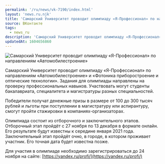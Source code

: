 ```yaml
---
permalink: '/ru/news/vk-7190/index.html'
layout: 'news.ru.njk'
title: 'Самарский Университет проводит олимпиаду «Я-Профессионал» по направлениям «Автомобилестроение»'
source: ВКонтакте
tags:
  - news_ru
description: 'Самарский Университет проводит олимпиаду «Я-Профессионал» по направлениям «Автомобилестроение»'
updatedAt: 1604656860
---
```

![Самарский Университет проводит олимпиаду «Я-Профессионал» по направлениям «Автомобилестроение»](https://sun9-41.userapi.com/impg/ssdck90vV_pW0S8MYGHrIvj6pnR4WCT3T8FhAg/L5M9HbutbsM.jpg?size=1280x854&quality=96&sign=439aa5b905b5c62891494a7b1c7be36e&c_uniq_tag=gz2n4H-oe2HBnJ5HdIJAZ8lMtKOwctUny_dY3T0jQf8&type=album)

Самарский Университет проводит олимпиаду «Я-Профессионал» по направлениям «Автомобилестроение» и «Фотоника приборостроение и оптические технологии». Задания для олимпиады направлены на проверку профессиональных навыков. Участвовать могут студенты бакалавриата, специалитета и магистратуры разных специальностей.

Победители получат денежные призы в размере от 100 до 300 тысяч рублей и льготы при поступлении в магистратуру или аспирантуру, смогут пройти стажировки в компаниях-организаторах.

Олимпиада состоит из отборочного и заключительного этапов. Отборочный этап пройдёт с 27 ноября по 13 декабря в формате онлайн. Его результате будут известны к середине января 2021 года. Заключительный этап пройдёт очно, в городе, в котором проживает участник. Его точная дата будет известна позже.

Для участия в олимпиаде необходимо зарегистрироваться до 24 ноября на сайте: [https://yandex.ru/profi/](https://yandex.ru/profi/)
